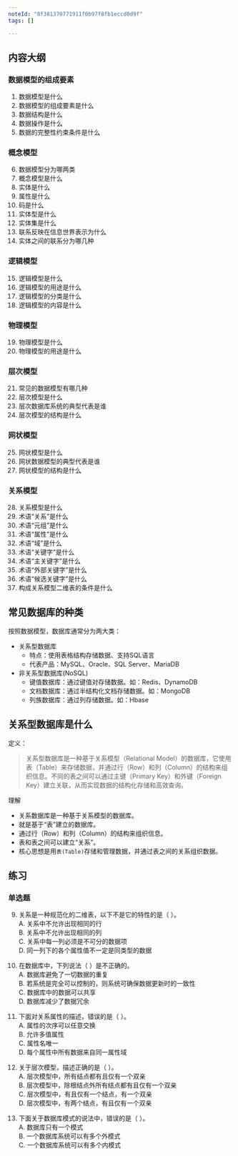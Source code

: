```yaml
---
noteId: "8f381370771911f0b97f8fb1eccd0d9f"
tags: []

---
```



## 内容大纲
### 数据模型的组成要素
1. 数据模型是什么
2. 数据模型的组成要素是什么
3. 数据结构是什么
4. 数据操作是什么
5. 数据的完整性约束条件是什么
### 概念模型
6. 数据模型分为哪两类
7. 概念模型是什么
8. 实体是什么
9.  属性是什么
10. 码是什么
11. 实体型是什么
12. 实体集是什么
13. 联系反映在信息世界表示为什么
14. 实体之间的联系分为哪几种
### 逻辑模型
15. 逻辑模型是什么
16. 逻辑模型的用途是什么
17. 逻辑模型的分类是什么
18. 逻辑模型的内容是什么
### 物理模型
19. 物理模型是什么
20. 物理模型的用途是什么
### 层次模型
21. 常见的数据模型有哪几种
22. 层次模型是什么
23. 层次数据库系统的典型代表是谁
24. 层次模型的结构是什么
### 网状模型
25. 网状模型是什么
26. 网状数据模型的典型代表是谁
27. 网状模型的结构是什么
### 关系模型
28. 关系模型是什么
29. 术语“关系”是什么
30. 术语“元组”是什么
31. 术语“属性”是什么
32. 术语“域”是什么
33. 术语“关键字”是什么
34. 术语“主关键字”是什么
35. 术语“外部关键字”是什么
36. 术语“候选关键字”是什么
37. 构成关系模型二维表的条件是什么



## 常见数据库的种类
按照数据模型，数据库通常分为两大类：

- 关系型数据库
    - 特点：使用表格结构存储数据、支持SQL语言
    - 代表产品：MySQL、Oracle、SQL Server、MariaDB
- 非关系型数据库(NoSQL)
    - 键值数据库：通过键值对存储数据。如：Redis、DynamoDB
    - 文档数据库：通过半结构化文档存储数据。如：MongoDB
    - 列族数据库：通过列存储数据。如：Hbase

## 关系型数据库是什么

定义：

> 关系型数据库是一种基于关系模型（Relational Model）的数据库，它使用表（Table）来存储数据，并通过行（Row）和列（Column）的结构来组织信息。不同的表之间可以通过主键（Primary Key）和外键（Foreign Key）建立关联，从而实现数据的结构化存储和高效查询。

理解

- 关系数据库是一种基于关系模型的数据库。
- 就是基于“表”建立的数据库。
- 通过行（Row）和列（Column）的结构来组织信息。
- 表和表之间可以建立“关系”。
- 核心思想是用`表(Table)`存储和管理数据，并通过表之间的关系组织数据。


## 练习
### 单选题
9. 关系是一种规范化的二维表，以下不是它的特性的是（ ）。  
   A. 关系中不允许出现相同的行  
   B. 关系中不允许出现相同的列  
   C. 关系中每一列必须是不可分的数据项  
   D. 同一列下的各个属性值不一定是同类型的数据  

10. 在数据库中，下列说法（ ）是不正确的。  
   A. 数据库避免了一切数据的重复  
   B. 若系统是完全可以控制的，则系统可确保数据更新时的一致性  
   C. 数据库中的数据可以共享  
   D. 数据库减少了数据冗余  

11. 下面对关系属性的描述，错误的是（ ）。  
   A. 属性的次序可以任意交换  
   B. 允许多值属性  
   C. 属性名唯一  
   D. 每个属性中所有数据来自同一属性域  

12. 关于层次模型，描述正确的是（ ）。  
   A. 层次模型中，所有结点都有且仅有一个双亲  
   B. 层次模型中，除根结点外所有结点都有且仅有一个双亲  
   C. 层次模型中，有且仅有一个结点，有一个双亲  
   D. 层次模型中，有两个结点，有且仅有一个双亲  

13. 下面关于数据库模式的说法中，错误的是（ ）。  
   A. 数据库只有一个模式  
   B. 一个数据库系统可以有多个外模式  
   C. 一个数据库系统可以有多个内模式  
